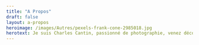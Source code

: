 ```yaml
---
title: "A Propos"
draft: false
layout: a-propos
heroimage: /images/Autres/pexels-frank-cone-2985018.jpg
herotext: Je suis Charles Cantin, passionné de photographie, venez découvrir mon univers !
---
```


